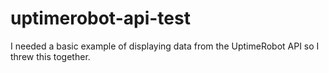 uptimerobot-api-test
====================
I needed a basic example of displaying data from the UptimeRobot API so I threw this together.
